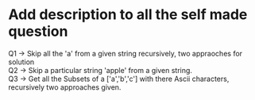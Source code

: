 <h1> Add description to all the self made question</h1>


Q1 -> Skip all the 'a' from a given string recursively, two appraoches for solution <br>
Q2 -> Skip a particular string 'apple' from a given string. <br>
Q3 -> Get all the Subsets of a ['a','b','c'] with there Ascii characters, recursively two approaches given. <br>
  
  

